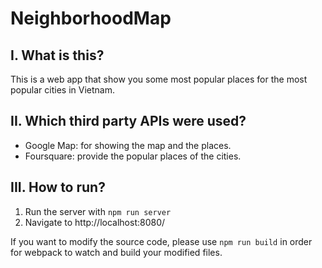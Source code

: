 # NeighborhoodMap

## I. What is this?

This is a web app that show you some most popular places for the most popular cities in Vietnam. 

## II. Which third party APIs were used?

- Google Map: for showing the map and the places.
- Foursquare: provide the popular places of the cities.

## III. How to run?

1. Run the server with `npm run server`
2. Navigate to http://localhost:8080/

If you want to modify the source code, please use `npm run build` in order for webpack to watch and build your modified files.